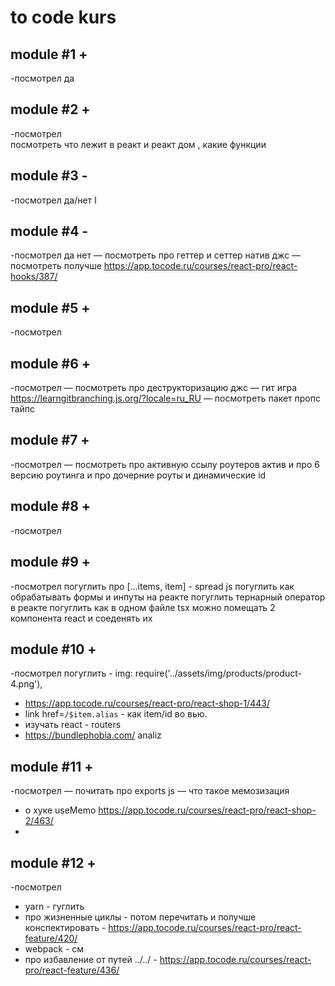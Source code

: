 # to code kurs

## module #1 +
-посмотрел да

## module #2 +
-посмотрел  
посмотреть что лежит в реакт и реакт дом , какие функции 


## module #3 -
-посмотрел да/нет
I
## module #4 -
-посмотрел да нет
— посмотреть про геттер и сеттер натив джс
— посмотреть получше https://app.tocode.ru/courses/react-pro/react-hooks/387/

## module #5 +
-посмотрел

## module #6 +
-посмотрел
— посмотреть про деструкторизацию джс
— гит игра https://learngitbranching.js.org/?locale=ru_RU
— посмотреть пакет пропс тайпс


## module #7 +
-посмотрел
— посмотреть про активную ссылу роутеров актив и про 6 версию роутинга и про дочерние роуты и динамические id

## module #8 +
-посмотрел

## module #9 +
-посмотрел
погуглить про [...items, item] - spread js
погуглить как обрабатывать формы и инпуты на реакте
погуглить тернарный оператор в реакте
погуглить как в одном файле tsx можно помещать 2 компонента react и соеденять их

## module #10 +
-посмотрел
погуглить - img: require('../assets/img/products/product-4.png'),
 - https://app.tocode.ru/courses/react-pro/react-shop-1/443/
 - link href=`/$item.alias` - как item/id во вью.
 - изучать react - routers
 - https://bundlephobia.com/  analiz
 
## module #11 +
-посмотрел
— почитать про exports js 
— что такое мемозизация 
- о хуке useMemo https://app.tocode.ru/courses/react-pro/react-shop-2/463/
- 

## module #12 +
-посмотрел
- yarn - гуглить
- про жизненные циклы - потом перечитать и получше конспектировать - https://app.tocode.ru/courses/react-pro/react-feature/420/
- webpack - см 
- про избавление от путей ../../ - https://app.tocode.ru/courses/react-pro/react-feature/436/
